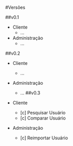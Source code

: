#Versões

##v0.1

- Cliente
  - ... 
- Administração
  - ...
  
##v0.2
- Cliente
  - ...
- Administração
  - ...
##v0.3

- Cliente
  - [c] Pesquisar Usuário
  - [c] Comparar Usuário

- Administração
  - [c] Reimportar Usuário